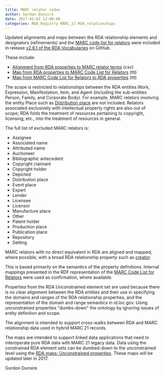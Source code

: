 ```yaml
---
title: MARC relator codes
author: Gordon Dunsire
date: 2017-01-03 12:00:00
categories: RDA_Registry MARC_21 RDA_relationships
---
```


Updated alignments and maps between the RDA relationship elements and designators (refinements) and the [MARC code list for relators](http://www.loc.gov/marc/relators/index.html) were included in release [v2.6.1 of the RDA Vocabularies](https://github.com/RDARegistry/RDA-Vocabularies/releases/tag/v2.6.1) on GitHub.

These include:

* [Alignment from RDA properties to MARC relator terms](http://www.rdaregistry.info/Aligns/alignRDA2MRC.html) (csv)
* [Map from RDA properties to MARC Code List for Relators](http://www.rdaregistry.info/Maps/mapRDA2MRC.html) (ttl)
* [Map from MARC Code List for Relators to RDA properties](http://www.rdaregistry.info/Maps/mapMRC2RDA.html) (ttl)

The scope is restricted to relationships between the RDA entities Work, Expression, Manifestation, Item, and Agent (including the sub-entities Person, Family, and Corporate Body). For example, MARC relators involving the entity Place such as [Distribution place](http://id.loc.gov/vocabulary/relators/dbp) are not included. Relators associated exclusively with intellectual property rights are also out of scope; RDA folds the treatment of resources pertaining to copyright, licensing, etc., into the treatment of resources in general.

The full list of excluded MARC relators is:

* Assignee
* Associated name
* Attributed name
* Auctioneer
* Bibliographic antecedent
* Copyright claimant
* Copyright holder
* Depicted
* Distribution place
* Event place
* Expert
* Lender
* Licensee
* Licensor
* Manufacture place
* Other
* Patent holder
* Production place
* Publication place
* Repository
* Setting

MARC relators with no direct equivalent in RDA are aligned and mapped, where possible, with a broad RDA relationship property such as [creator](http://rdaregistry.info/Elements/u/P60447).

This is based primarily on the semantics of the property definitions. Internal mappings presented in the RDF representation of the [MARC Code List for Relators](http://id.loc.gov/vocabulary/relators.html) were used as confirmation, where available.

Properties from the RDA Unconstrained element set are used because there is no clear alignment between the RDA entities and their use in specifying the domains and ranges of the RDA relationship properties, and the representation of the domain and range semantics in id.loc.gov. Using unconstrained properties &quot;dumbs-down&quot; the ontology by ignoring issues of entity definition and scope.

The alignment is intended to support cross-walks between RDA and MARC relationship data used in hybrid MARC 21 records.

The maps are intended to support linked data applications that need to interoperate pure RDA data with MARC 21 legacy data. Data using the constrained RDA element sets can be dumbed-down to the unconstrained level using the [RDA maps: Unconstrained properties](http://www.rdaregistry.info/Maps/#unconstrained). These maps will be updated later in 2017.

Gordon Dunsire
